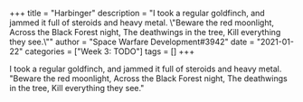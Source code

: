 +++
title = "Harbinger"
description = "I took a regular goldfinch, and jammed it full of steroids and heavy metal. \\"Beware the red moonlight, Across the Black Forest night, The deathwings in the tree, Kill everything they see.\\""
author = "Space Warfare Development#3942"
date = "2021-01-22"
categories = ["Week 3: TODO"]
tags = []
+++

I took a regular goldfinch, and jammed it full of steroids and heavy metal.
"Beware the red moonlight,
Across the Black Forest night,
The deathwings in the tree,
Kill everything they see."
